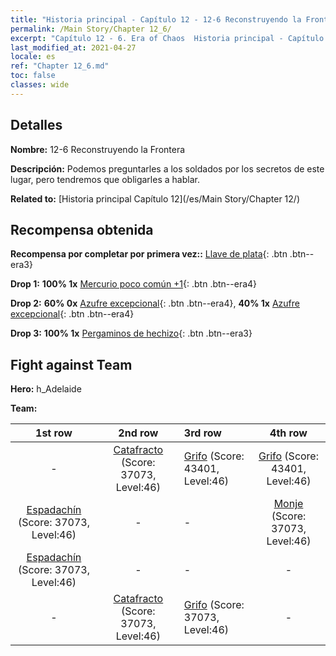 ```yaml
---
title: "Historia principal - Capítulo 12 - 12-6 Reconstruyendo la Frontera"
permalink: /Main Story/Chapter 12_6/
excerpt: "Capítulo 12 - 6. Era of Chaos  Historia principal - Capítulo 12_6. 12-6 Reconstruyendo la Frontera"
last_modified_at: 2021-04-27
locale: es
ref: "Chapter 12_6.md"
toc: false
classes: wide
---
```


## Detalles

 **Nombre:** 12-6 Reconstruyendo la Frontera

 **Descripción:** Podemos preguntarles a los soldados por los secretos de este lugar, pero tendremos que obligarles a hablar.

 **Related to:** [Historia principal Capítulo 12](/es/Main Story/Chapter 12/)

## Recompensa obtenida

 **Recompensa por completar por primera vez::** [Llave de plata](/ItemsES/con_693/){: .btn .btn--era3}

 **Drop 1:** **100% 1x** [Mercurio poco común +1](/ItemsES/mat_42/){: .btn .btn--era4}

 **Drop 2:** **60% 0x** [Azufre excepcional](/ItemsES/mat_36/){: .btn .btn--era4}, **40% 1x** [Azufre excepcional](/ItemsES/mat_36/){: .btn .btn--era4}

 **Drop 3:** **100% 1x** [Pergaminos de hechizo](/ItemsES/con_694/){: .btn .btn--era3}


## Fight against Team
 **Hero:** h_Adelaide

 **Team:**


  | 1st row | 2nd row | 3rd row | 4th row |
  |:----:|:----:|:----|:----:|
  | - | [Catafracto](/es/units/Cavalier/) (Score: 37073, Level:46)  | [Grifo](/es/units/Griffin/) (Score: 43401, Level:46)  | [Grifo](/es/units/Griffin/) (Score: 43401, Level:46)  |
  | [Espadachín](/es/units/Swordsman/) (Score: 37073, Level:46)  | - | - | [Monje](/es/units/Monk/) (Score: 37073, Level:46)  |
  | [Espadachín](/es/units/Swordsman/) (Score: 37073, Level:46)  | - | - | - |
  | - | [Catafracto](/es/units/Cavalier/) (Score: 37073, Level:46)  | [Grifo](/es/units/Griffin/) (Score: 37073, Level:46)  | - |


